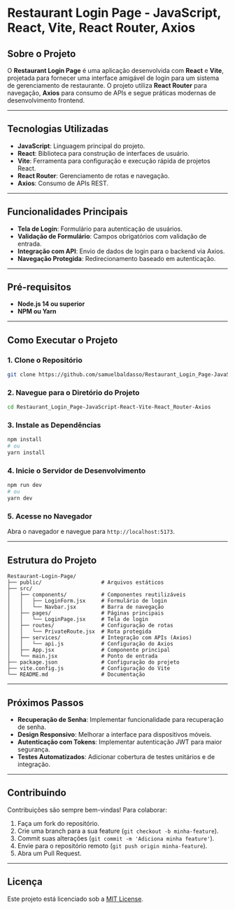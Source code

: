 # Restaurant Login Page - JavaScript, React, Vite, React Router, Axios

## Sobre o Projeto

O **Restaurant Login Page** é uma aplicação desenvolvida com **React** e **Vite**, projetada para fornecer uma interface amigável de login para um sistema de gerenciamento de restaurante. O projeto utiliza **React Router** para navegação, **Axios** para consumo de APIs e segue práticas modernas de desenvolvimento frontend.

---

## Tecnologias Utilizadas

- **JavaScript**: Linguagem principal do projeto.
- **React**: Biblioteca para construção de interfaces de usuário.
- **Vite**: Ferramenta para configuração e execução rápida de projetos React.
- **React Router**: Gerenciamento de rotas e navegação.
- **Axios**: Consumo de APIs REST.

---

## Funcionalidades Principais

- **Tela de Login**: Formulário para autenticação de usuários.
- **Validação de Formulário**: Campos obrigatórios com validação de entrada.
- **Integração com API**: Envio de dados de login para o backend via Axios.
- **Navegação Protegida**: Redirecionamento baseado em autenticação.

---

## Pré-requisitos

- **Node.js 14 ou superior**
- **NPM ou Yarn**

---

## Como Executar o Projeto

### 1. Clone o Repositório
```bash
git clone https://github.com/samuelbaldasso/Restaurant_Login_Page-JavaScript-React-Vite-React_Router-Axios.git
```

### 2. Navegue para o Diretório do Projeto
```bash
cd Restaurant_Login_Page-JavaScript-React-Vite-React_Router-Axios
```

### 3. Instale as Dependências
```bash
npm install
# ou
yarn install
```

### 4. Inicie o Servidor de Desenvolvimento
```bash
npm run dev
# ou
yarn dev
```

### 5. Acesse no Navegador
Abra o navegador e navegue para `http://localhost:5173`.

---

## Estrutura do Projeto

```plaintext
Restaurant-Login-Page/
├── public/                   # Arquivos estáticos
├── src/
│   ├── components/           # Componentes reutilizáveis
│   │   ├── LoginForm.jsx     # Formulário de login
│   │   └── Navbar.jsx        # Barra de navegação
│   ├── pages/                # Páginas principais
│   │   └── LoginPage.jsx     # Tela de login
│   ├── routes/               # Configuração de rotas
│   │   └── PrivateRoute.jsx  # Rota protegida
│   ├── services/             # Integração com APIs (Axios)
│   │   └── api.js            # Configuração do Axios
│   ├── App.jsx               # Componente principal
│   └── main.jsx              # Ponto de entrada
├── package.json              # Configuração do projeto
├── vite.config.js            # Configuração do Vite
└── README.md                 # Documentação
```

---

## Próximos Passos

- **Recuperação de Senha**: Implementar funcionalidade para recuperação de senha.
- **Design Responsivo**: Melhorar a interface para dispositivos móveis.
- **Autenticação com Tokens**: Implementar autenticação JWT para maior segurança.
- **Testes Automatizados**: Adicionar cobertura de testes unitários e de integração.

---

## Contribuindo

Contribuições são sempre bem-vindas! Para colaborar:

1. Faça um fork do repositório.
2. Crie uma branch para a sua feature (`git checkout -b minha-feature`).
3. Commit suas alterações (`git commit -m 'Adiciona minha feature'`).
4. Envie para o repositório remoto (`git push origin minha-feature`).
5. Abra um Pull Request.

---

## Licença

Este projeto está licenciado sob a [MIT License](./LICENSE).
